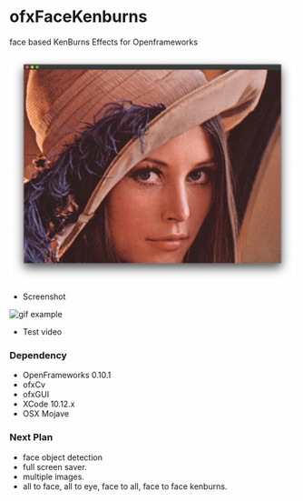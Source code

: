 # ofxFaceKenburns
face based KenBurns Effects for Openframeworks

![example]( https://github.com/bemoregt/ofxfaceKenburns/blob/master/test.jpg "Example Screenshot")
- Screenshot

![gif example]( https://github.com/bemoregt/ofxfaceKenburns/blob/master/test.gif "Example Screenshot")
- Test video 

### Dependency
- OpenFrameworks 0.10.1
- ofxCv
- ofxGUI
- XCode 10.12.x
- OSX Mojave

### Next Plan
- face object detection
- full screen saver.
- multiple images.
- all to face, all to eye, face to all, face to face kenburns.
